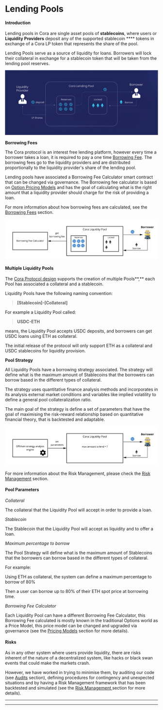 # Lending Pools

#### Introduction

Lending pools in Cora are single asset pools of **stablecoins**, where users or **Liquidity Providers** deposit any of the supported stablecoin **** tokens in exchange of a Cora LP token that represents the share of the pool.

Lending Pools serve as a source of liquidity for loans. Borrowers will lock their collateral in exchange for a stablecoin token that will be taken from the lending pool reserves.

![](<../.gitbook/assets/Artboard 1@2x.png>)

**Borrowing Fees**

The Cora protocol is an interest free lending platform, however every time a borrower takes a loan, it is required to pay a one time [Borrowing Fee](borrowing-fees.md). The borrowing fees go to the liquidity providers and are distributed proportionally to the liquidity provider's share of the lending pool.

Lending pools have associated a Borrowing Fee Calculator smart contract that can be changed via governance. The Borrowing fee calculator is based on [Option Pricing Models](pricing-models/) and has the goal of calculating what is the right amount that a liquidity provider should charge for the risk of providing a loan.&#x20;

For more information about how borrowing fees are calculated, see the [Borrowing Fees](borrowing-fees.md) section.

![Borrowing Fee Calculator](<../.gitbook/assets/Architecture Simple - Copy of Pool.jpg>)

#### &#x20;Multiple Liquidity Pools

The [Cora Protocol design](../developer/contract-architecture.md) supports the creation of multiple Pools**,** each Pool has associated a  collateral and a stablecoin.

Liquidity Pools have the following naming convention:

> **\[Stablecoin]-\[Collateral]**

For example a Liquidity Pool called:

> **USDC-ETH**

means, the Liquidity Pool accepts USDC deposits, and borrowers can get USDC loans using ETH as collateral.

The initial release of the protocol will only support ETH as a collateral and USDC stablecoins for liquidity provision.

**Pool Strategy**

All Liquidity Pools have a borrowing strategy associated. The strategy will define what is the maximum amount of Stablecoins that the borrowers can borrow based in the different types of collateral.

The strategy uses quantitative finance analysis methods and incorporates in its analysis external market conditions and variables like implied volatility to define a general pool collateralization ratio.

The main goal of the strategy is define a set of parameters that have the goal of maximising the risk-reward relationship based on quantitative financial theory, that is backtested and adaptable.&#x20;

![](<../.gitbook/assets/Architecture Simple - Copy of Pool (1).jpg>)

For more information about the Risk Management, please check the [Risk Management](risk-management.md) section.

#### **Pool Parameters**

_Collateral_

The collateral that the Liquidity Pool will accept in order to provide a loan.

_Stablecoin_

The Stablecoin that the Liquidity Pool will accept as liquidity and to offer a loan.

_Maximum percentage to borrow_

The Pool Strategy will define what is the maximum amount of Stablecoins that the borrowers can borrow based in the different types of collateral.

For example:

Using ETH as collateral, the system can define a maximum percentage to borrow of 80%&#x20;

Then a user can borrow up to 80% of their ETH spot price at borrowing time.

_Borrowing Fee Calculator_

Each Liquidity Pool can have a different Borrowing Fee Calculator, this Borrowing Fee calculated is mostly known in the traditional Options world as a Price Model, this price model can be changed and upgraded via governance (see the [Pricing Models](pricing-models/) section for more details).

#### **Risks**

As in any other system where users provide liquidity, there are risks inherent of the nature of a decentralized system, like hacks or black swan events that could make the markets crash.

However, we have worked in trying to minimise them, by auditing our code (see [Audits](../security/audits.md) section), defining procedures for contingency and unexpected situations and by having a Risk Management framework that has been backtested and simulated (see the [Risk Management ](risk-management.md)section for more details).&#x20;

****

****
